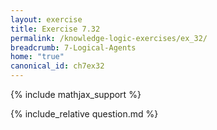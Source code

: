 ```yaml
---
layout: exercise
title: Exercise 7.32
permalink: /knowledge-logic-exercises/ex_32/
breadcrumb: 7-Logical-Agents
home: "true"
canonical_id: ch7ex32
---
```


{% include mathjax_support %}


<div id="hiddden">{% include_relative question.md %}</div>